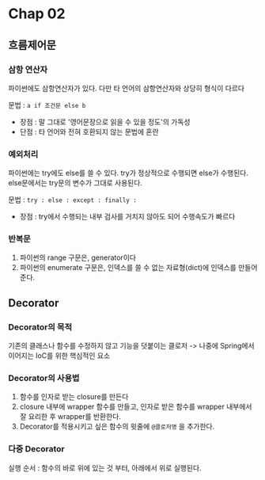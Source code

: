 # Chap 02
## 흐름제어문
### 삼항 연산자
파이썬에도 삼항연산자가 있다. 다만 타 언어의 삼항연산자와 상당히 형식이 다르다  

문법 : `a if 조건문 else b`

- 장점 : 말 그대로 '영어문장으로 읽을 수 있을 정도'의 가독성
- 단점 : 타 언어와 전혀 호환되지 않는 문법에 혼란

### 예외처리
파이썬에는 try에도 else를 쓸 수 있다. try가 정상적으로 수행되면 else가 수행된다.  
else문에서는 try문의 변수가 그대로 사용된다.

문법 : `try : else : except : finally : `  
- 장점 : try에서 수행되는 내부 검사를 거치지 않아도 되어 수행속도가 빠르다

### 반복문
1. 파이썬의 range 구문은, generator이다
2. 파이썬의 enumerate 구문은, 인덱스를 쓸 수 없는 자료형(dict)에 인덱스를 만들어 준다.

## Decorator 
### Decorator의 목적
기존의 클래스나 함수를 수정하지 않고 기능을 덧붙이는 클로저
-> 나중에 Spring에서 이어지는 IoC를 위한 핵심적인 요소
### Decorator의 사용법
1. 함수를 인자로 받는 closure를 만든다
2. closure 내부에 wrapper 함수를 만들고, 인자로 받은 함수를 wrapper 내부에서 잘 요리한 후 wrapper를 반환한다.
3. Decorator를 적용시키고 싶은 함수의 윗줄에 `@클로저명` 을 추가한다.
### 다중 Decorator
실행 순서 : 함수의 바로 위에 있는 것 부터, 아래에서 위로 실행된다.



